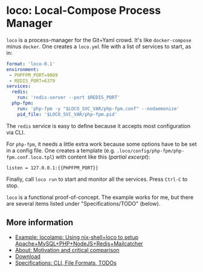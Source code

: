 # loco: Local-Compose Process Manager

`loco` is a process-manager for the Git+Yaml crowd.  It's like `docker-compose` minus `docker`. One creates a `loco.yml` file with a list of services to start, as in:

```yaml
format: 'loco-0.1'
environment:
 - PHPFPM_PORT=9009
 - REDIS_PORT=6379
services:
  redis:
    run: 'redis-server --port $REDIS_PORT'
  php-fpm:
    run: 'php-fpm -y "$LOCO_SVC_VAR/php-fpm.conf" --nodaemonize'
    pid_file: '$LOCO_SVC_VAR/php-fpm.pid'
```

The `redis` service is easy to define because it accepts most configuration via CLI.

For `php-fpm`, it needs a little extra work because some options have to be set in a config file.  One creates a template
(e.g. `.loco/config/php-fpm/php-fpm.conf.loco.tpl`) with content like this (*partial excerpt*):

```
listen = 127.0.0.1:{{PHPFPM_PORT}}
```

Finally, call `loco run` to start and monitor all the services.  Press `Ctrl-C` to stop.

`loco` is a functional proof-of-concept. The example works for me, but there are several items listed under "Specifications/TODO" (below).

## More information

* [Example: locolamp: Using nix-shell+loco to setup Apache+MySQL+PHP+NodeJS+Redis+Mailcatcher](https://github.com/totten/locolamp)
* [About: Motivation and critical comparison](doc/about.md)
* [Download](doc/download.md)
* [Specifications: CLI, File Formats, TODOs](doc/specs.md)
